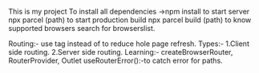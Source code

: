 This is my project
To install all dependencies ->npm install
to start server npx parcel (path)
to start production build npx parcel build (path)
to know supported browsers search for browserslist.



Routing:-
use <link> tag instead of <a> to reduce hole page refresh.
Types:-
1.Client side routing.
2.Server side routing.
Learning:-
createBrowserRouter,
RouterProvider,
Outlet
useRouterError():-to catch error for paths.